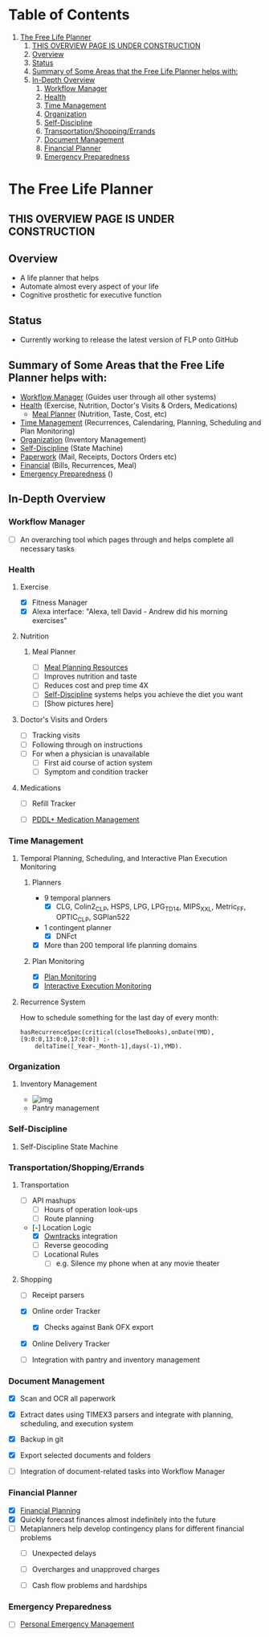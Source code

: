
# Table of Contents

1.  [The Free Life Planner](#orgf679044)
    1.  [THIS OVERVIEW PAGE IS UNDER CONSTRUCTION](#org25550cb)
    2.  [Overview](#org4d9b36d)
    3.  [Status](#org7af08e9)
    4.  [Summary of Some Areas that the Free Life Planner helps with:](#org7d7b477)
    5.  [In-Depth Overview](#org8fa1292)
        1.  [Workflow Manager](#orgacd32fd)
        2.  [Health](#org060f424)
        3.  [Time Management](#org4072af1)
        4.  [Organization](#org6466a0e)
        5.  [Self-Discipline](#org4c0d9bf)
        6.  [Transportation/Shopping/Errands](#orgadb9989)
        7.  [Document Management](#org0a05318)
        8.  [Financial Planner](#orgc85ad6f)
        9.  [Emergency Preparedness](#org17fd084)


<a id="orgf679044"></a>

# The Free Life Planner


<a id="org25550cb"></a>

## THIS OVERVIEW PAGE IS UNDER CONSTRUCTION


<a id="org4d9b36d"></a>

## Overview

-   A life planner that helps
-   Automate almost every aspect of your life
-   Cognitive prosthetic for executive function


<a id="org7af08e9"></a>

## Status

-   Currently working to release the latest version of FLP onto GitHub


<a id="org7d7b477"></a>

## Summary of Some Areas that the Free Life Planner helps with:

-   [Workflow Manager](#orgacd32fd) (Guides user through all other systems)
-   [Health](#org060f424) (Exercise, Nutrition, Doctor's Visits & Orders, Medications)
    -   [Meal Planner](#orgf875c02) (Nutrition, Taste, Cost, etc)
-   [Time Management](#org4072af1) (Recurrences, Calendaring, Planning, Scheduling and Plan Monitoring)
-   [Organization](#org6466a0e) (Inventory Management)
-   [Self-Discipline](#org4c0d9bf) (State Machine)
-   [Paperwork](#org0a05318) (Mail, Receipts, Doctors Orders etc)
-   [Financial](#orgc85ad6f) (Bills, Recurrences, Meal)
-   [Emergency Preparedness](#org17fd084) ()


<a id="org8fa1292"></a>

## In-Depth Overview


<a id="orgacd32fd"></a>

### Workflow Manager

-   [ ] An overarching tool which pages through and helps complete all necessary tasks


<a id="org060f424"></a>

### Health

1.  Exercise

    -   [X] Fitness Manager
    -   [X] Alexa interface: "Alexa, tell David - Andrew did his morning exercises"

2.  Nutrition

    1.  Meal Planner
    
        -   [ ] [Meal Planning Resources](https://frdcsa.org/~andrewdo/WebWiki/MealPlanningResources.html)
        -   [ ] Improves nutrition and taste
        -   [ ] Reduces cost and prep time 4X
        -   [ ] [Self-Discipline](#org4c0d9bf) systems helps you achieve the diet you want
        -   [ ] [Show pictures here]

3.  Doctor's Visits and Orders

    -   [ ] Tracking visits
    -   [ ] Following through on instructions
    -   [ ] For when a physician is unavailable
        -   [ ] First aid course of action system
        -   [ ] Symptom and condition tracker

4.  Medications

    -   [ ] Refill Tracker
    -   [ ] [PDDL+ Medication Management](https://github.com/fareskalaboud/PDDLPlusBenchmarkDomains)


<a id="org4072af1"></a>

### Time Management

1.  Temporal Planning, Scheduling, and Interactive Plan Execution Monitoring

    1.  Planners
    
        -   9 temporal planners
            -   [X] CLG, Colin2<sub>CLP</sub>, HSPS, LPG, LPG<sub>TD</sub><sub>1</sub><sub>4</sub>, MIPS<sub>XXL</sub>, Metric<sub>FF</sub>, OPTIC<sub>CLP</sub>, SGPlan522
        -   1 contingent planner
            -   [X] DNFct
        -   [X] More than 200 temporal life planning domains
    
    2.  Plan Monitoring
    
        -   [X] [Plan Monitoring](https://github.com/aindilis/plan-monitor#readme)
        -   [X] [Interactive Execution Monitoring](https://frdcsa.org/~andrewdo/iem2-3.mp4)

2.  Recurrence System

    How to schedule something for the last day of every month:
    
        hasRecurrenceSpec(critical(closeTheBooks),onDate(YMD),[9:0:0,13:0:0,17:0:0]) :-
        	deltaTime([_Year-_Month-1],days(-1),YMD).


<a id="org6466a0e"></a>

### Organization

1.  Inventory Management

    -   ![img](https://frdcsa.org/~andrewdo/projects/flp-screencaps/14.jpg)
    -   Pantry management


<a id="org4c0d9bf"></a>

### Self-Discipline

1.  Self-Discipline State Machine


<a id="orgadb9989"></a>

### Transportation/Shopping/Errands

1.  Transportation

    -   [ ] API mashups
        -   [ ] Hours of operation look-ups
        -   [ ] Route planning
    -   [-] Location Logic
        -   [X] [Owntracks](https://owntracks.org/) integration
        -   [ ] Reverse geocoding
        -   [ ] Locational Rules
            -   [ ] e.g. Silence my phone when at any movie theater

2.  Shopping

    -   [ ] Receipt parsers
    -   [X] Online order Tracker
        -   [X] Checks against Bank OFX export
    -   [X] Online Delivery Tracker
    -   [ ] Integration with pantry and inventory management


<a id="org0a05318"></a>

### Document Management

-   [X] Scan and OCR all paperwork
-   [X] Extract dates using TIMEX3 parsers and integrate with planning,
    scheduling, and execution system
-   [X] Backup in git
-   [X] Export selected documents and folders
-   [ ] Integration of document-related tasks into Workflow Manager


<a id="orgc85ad6f"></a>

### Financial Planner

-   [X] [Financial Planning](https://github.com/aindilis/financial-planning#readme)
-   [X] Quickly forecast finances almost indefinitely into the future
-   [ ] Metaplanners help develop contingency plans for different financial problems
    -   [ ] Unexpected delays
    -   [ ] Overcharges and unapproved charges
    -   [ ] Cash flow problems and hardships


<a id="org17fd084"></a>

### Emergency Preparedness

-   [ ] [Personal Emergency Management](https://frdcsa.org/~andrewdo/ontolog-20220410-reduced.mp4)


